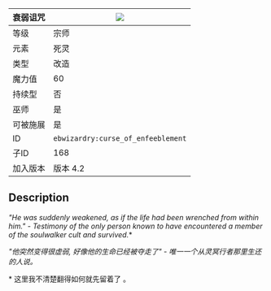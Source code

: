 | 衰弱诅咒 |![](https://github.com/Electroblob77/Wizardry/blob/1.12.2/src/main/resources/assets/ebwizardry/textures/spells/curse_of_enfeeblement.png)|
|---|---|
| 等级 | 宗师 |
| 元素 | 死灵 |
| 类型 | 改造 |
| 魔力值 | 60 |
| 持续型 | 否 |
| 巫师 | 是 |
| 可被施展 | 是 |
| ID | `ebwizardry:curse_of_enfeeblement` |
| 子ID | 168 |
| 加入版本 | 版本 4.2 |
## Description
_"He was suddenly weakened, as if the life had been wrenched from within him." - Testimony of the only person known to have encountered a member of the soulwalker cult and survived._\*  

_"他突然变得很虚弱, 好像他的生命已经被夺走了" - 唯一一个从灵冥行者那里生还的人说。_ 
 
\* 这里我不清楚翻得如何就先留着了 。
